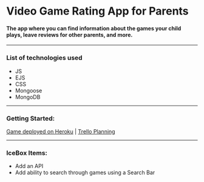 # Video Game Rating App for Parents 
#### The app where you can find information about the games your child plays, leave reviews for other parents, and more. 
---
### List of technologies used


- JS
- EJS
- CSS
- Mongoose
- MongoDB
---

### Getting Started:
[Game deployed on Heroku](https://vid-game-rating-app.herokuapp.com/) | [Trello Planning](https://trello.com/b/VeqRJWZG/project-2)

---

### IceBox Items:

- Add an API
- Add ability to search through games using a Search Bar
